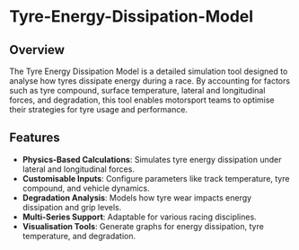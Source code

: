 # Tyre-Energy-Dissipation-Model
## Overview

The Tyre Energy Dissipation Model is a detailed simulation tool designed to analyse how tyres dissipate energy during a race. By accounting for factors such as tyre compound, surface temperature, lateral and longitudinal forces, and degradation, this tool enables motorsport teams to optimise their strategies for tyre usage and performance.

## Features

- **Physics-Based Calculations**: Simulates tyre energy dissipation under lateral and longitudinal forces.
- **Customisable Inputs**: Configure parameters like track temperature, tyre compound, and vehicle dynamics.
- **Degradation Analysis**: Models how tyre wear impacts energy dissipation and grip levels.
- **Multi-Series Support**: Adaptable for various racing disciplines.
- **Visualisation Tools**: Generate graphs for energy dissipation, tyre temperature, and degradation.